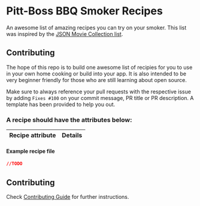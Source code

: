 # Pitt-Boss BBQ Smoker Recipes

An awesome list of amazing recipes you can try on your smoker. This list was inspired by the [JSON Movie Collection list](https://github.com/jsonmc/jsonmc). 

## Contributing

The hope of this repo is to build one awesome list of recipies for you to use in your own home cooking or build into your app. It is also intended to be very beginner friendly for those who are still learning about open source.

Make sure to always reference your pull requests with the respective issue by adding `Fixes #100` on your commit message, PR title or PR description. A template has been provided to help you out.

### A recipe should have the attributes below:


Recipe attribute | Details
-----------------|--------------



#### Example recipe file

```json
//TODO
```
## Contributing

Check [Contributing Guide](contributing.markdown) for further instructions.
